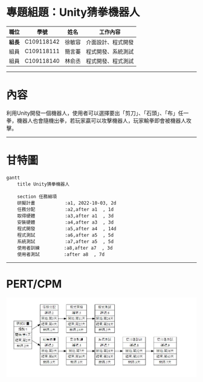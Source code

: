 # 專題組題：Unity猜拳機器人

| **職位** | **學號** | **姓名** | **工作內容** |
| :---:| :---:| :---:| :----: |
| **組長** | C109118142 | 徐敏容 | 介面設計、程式開發 |
| 組員 | C109118111 | 簡言蓁 | 程式開發、系統測試 |
| 組員 | C109118140 | 林俞丞 | 程式開發、程式測試 |

***
# 內容
利用Unity開發一個機器人，使用者可以選擇要出「剪刀」、「石頭」、「布」任一拳，機器人也會隨機出拳，若玩家贏可以攻擊機器人，玩家輸拳即會被機器人攻擊。

***
# 甘特圖
```mermaid
gantt
    title Unity猜拳機器人
    
    section 任務細項
    研擬計畫           :a1, 2022-10-03, 2d
    任務分配           :a2,after a1  , 1d
    取得硬體           :a3,after a1  , 3d
    安裝硬體           :a4,after a3  , 3d
    程式開發           :a5,after a4  , 14d
    程式測試           :a6,after a5  , 5d
    系統測試           :a7,after a5  , 5d
    使用者訓練         :a8,after a7  , 3d
    使用者測試         :after a8  , 7d

```

***
# PERT/CPM
![PERT/CPM](PERT.jpg "PERT")


